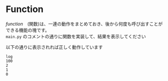 # Function

*function*　(関数)は、一連の動作をまとめておき、後から何度も呼び出すことができる機能の塊です。  
`main.py` のコメントの通りに関数を実装して、結果を表示してください

以下の通りに表示されれば正しく動作しています

```
log
100
2
1
0
```
